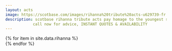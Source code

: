 ```yaml
---
layout: acts
image: https://scotbase.com/images/rihanna%20tribute%20acts-u629739-fr.jpg?crc=83620732
description: scotbase rihanna tribute acts pay homage to the youngest solo artist to score fourteen number one singles on the billboard hot 100, and the fastest to do so. she’s sold more than 54 million albums and 210 million tracks worldwide and is the best selling digital artist of all time.So it's no surprise that our rihanna tribute acts are immensely popular. book an entertaining  pink tribute act to give your event pizzazz.  these acts appeal to mixed age audiences and suited to venues large and small. scotbase are proud to  represent these first class pink tribute acts and shows in the uk. <hr>
            call now for advice, INSTANT QUOTES & AVAILABILITY
---
```

<div class="row mt-4 mb-4">
  {% for item in site.data.rihanna %}
    <div class="col-md-4 mb-5">
      <div class="card border-0 shadow h-100">
        <a href="/acts/{{ item.title | slugify }}">
          <img class="card-img-top" src="{{ item.image_src }}" alt="" />
        </a>
         <!-- <div class="card-body">
          <p class="card-text">{{ item.description }}</p>
        </div> -->
      </div>
    </div>
  {% endfor %}
</div>